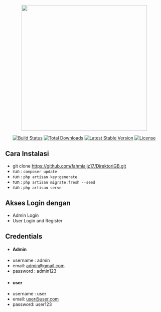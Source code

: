 <p align="center"><a href="https://laravel.com" target="_blank"><img src="https://raw.githubusercontent.com/laravel/art/master/logo-lockup/5%20SVG/2%20CMYK/1%20Full%20Color/laravel-logolockup-cmyk-red.svg" width="400"></a></p>

<p align="center">
<a href="https://travis-ci.org/laravel/framework"><img src="https://travis-ci.org/laravel/framework.svg" alt="Build Status"></a>
<a href="https://packagist.org/packages/laravel/framework"><img src="https://img.shields.io/packagist/dt/laravel/framework" alt="Total Downloads"></a>
<a href="https://packagist.org/packages/laravel/framework"><img src="https://img.shields.io/packagist/v/laravel/framework" alt="Latest Stable Version"></a>
<a href="https://packagist.org/packages/laravel/framework"><img src="https://img.shields.io/packagist/l/laravel/framework" alt="License"></a>
</p>


## Cara Instalasi
- git clone https://github.com/fahmiajiz17/DirektoriGB.git
- run : `composer update`
- run : `php artisan key:generate`
- run : `php artisan migrate:fresh --seed`
- run : `php artisan serve`


## Akses Login dengan
- Admin Login
- User Login and Register


## Credentials
- #### Admin
- username : admin
- email: admin@gmail.com
- password : admin123
- #### user
- username : user
- email: user@user.com
- password: user123
